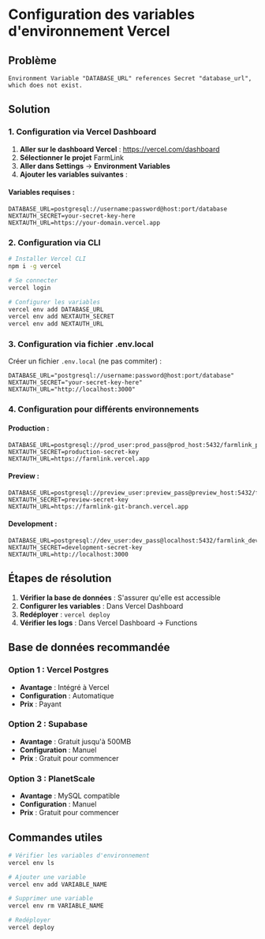 # Configuration des variables d'environnement Vercel

## Problème
```
Environment Variable "DATABASE_URL" references Secret "database_url", which does not exist.
```

## Solution

### 1. Configuration via Vercel Dashboard

1. **Aller sur le dashboard Vercel** : https://vercel.com/dashboard
2. **Sélectionner le projet** FarmLink
3. **Aller dans Settings** → **Environment Variables**
4. **Ajouter les variables suivantes** :

#### Variables requises :
```
DATABASE_URL=postgresql://username:password@host:port/database
NEXTAUTH_SECRET=your-secret-key-here
NEXTAUTH_URL=https://your-domain.vercel.app
```

### 2. Configuration via CLI

```bash
# Installer Vercel CLI
npm i -g vercel

# Se connecter
vercel login

# Configurer les variables
vercel env add DATABASE_URL
vercel env add NEXTAUTH_SECRET
vercel env add NEXTAUTH_URL
```

### 3. Configuration via fichier .env.local

Créer un fichier `.env.local` (ne pas commiter) :

```env
DATABASE_URL="postgresql://username:password@host:port/database"
NEXTAUTH_SECRET="your-secret-key-here"
NEXTAUTH_URL="http://localhost:3000"
```

### 4. Configuration pour différents environnements

#### Production :
```
DATABASE_URL=postgresql://prod_user:prod_pass@prod_host:5432/farmlink_prod
NEXTAUTH_SECRET=production-secret-key
NEXTAUTH_URL=https://farmlink.vercel.app
```

#### Preview :
```
DATABASE_URL=postgresql://preview_user:preview_pass@preview_host:5432/farmlink_preview
NEXTAUTH_SECRET=preview-secret-key
NEXTAUTH_URL=https://farmlink-git-branch.vercel.app
```

#### Development :
```
DATABASE_URL=postgresql://dev_user:dev_pass@localhost:5432/farmlink_dev
NEXTAUTH_SECRET=development-secret-key
NEXTAUTH_URL=http://localhost:3000
```

## Étapes de résolution

1. **Vérifier la base de données** : S'assurer qu'elle est accessible
2. **Configurer les variables** : Dans Vercel Dashboard
3. **Redéployer** : `vercel deploy`
4. **Vérifier les logs** : Dans Vercel Dashboard → Functions

## Base de données recommandée

### Option 1 : Vercel Postgres
- **Avantage** : Intégré à Vercel
- **Configuration** : Automatique
- **Prix** : Payant

### Option 2 : Supabase
- **Avantage** : Gratuit jusqu'à 500MB
- **Configuration** : Manuel
- **Prix** : Gratuit pour commencer

### Option 3 : PlanetScale
- **Avantage** : MySQL compatible
- **Configuration** : Manuel
- **Prix** : Gratuit pour commencer

## Commandes utiles

```bash
# Vérifier les variables d'environnement
vercel env ls

# Ajouter une variable
vercel env add VARIABLE_NAME

# Supprimer une variable
vercel env rm VARIABLE_NAME

# Redéployer
vercel deploy
```
